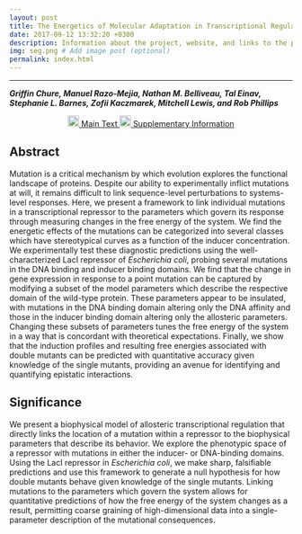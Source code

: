 ```yaml
---
layout: post
title: The Energetics of Molecular Adaptation in Transcriptional Regulation
date: 2017-09-12 13:32:20 +0300
description: Information about the project, website, and links to the paper and SI
img: seg.png # Add image post (optional)
permalink: index.html
---
```


---

<b><i>Griffin Chure, Manuel Razo-Mejia, Nathan M. Belliveau, Tal Einav, Stephanie L.
Barnes, Zofii Kaczmarek, Mitchell Lewis, and Rob Phillips</i></b>

<center>

<a href="{{site.baseur}}/assets/Chure2019a.pdf"><img
width="20px" src="{{site.baseurl}}/assets/pdf_icon.png"> Main Text </a>  <a href="{{site.baseur}}/assets/Chure2019a_SI.pdf"><img
width="20px" src="{{site.baseurl}}/assets/pdf_icon.png"> Supplementary Information </a> 

</center>

## Abstract
Mutation is a critical mechanism by which evolution explores the functional
landscape of proteins. Despite our ability to experimentally inflict
mutations at will, it remains difficult to link sequence-level perturbations
to systems-level responses.
Here, we present a framework to link individual mutations in a
transcriptional repressor to the parameters which govern its response through
measuring changes in the free energy of the system. We find the energetic
effects of the mutations can be categorized into several classes which have
stereotypical curves as a function of the inducer concentration. We
experimentally test these diagnostic predictions using the well-characterized
LacI repressor of *Escherichia coli*, probing several mutations in the
DNA binding and inducer binding domains. We find that the change in gene
expression in response to a point mutation can be captured by modifying a
subset of the model parameters which describe the respective domain of the
wild-type protein. These parameters appear to be insulated, with mutations in
the DNA binding domain altering only the DNA affinity and those in the
inducer binding domain altering only the allosteric parameters. Changing
these subsets of parameters tunes the free energy of the system in a way that
is concordant with theoretical expectations. Finally, we show that the
induction profiles and resulting free energies associated with double mutants
can be predicted with quantitative accuracy given knowledge of the single
mutants, providing an avenue for identifying and quantifying epistatic
interactions.


## Significance 
We present a biophysical model of allosteric transcriptional regulation that
directly links the location of a mutation within a repressor to the
biophysical parameters that describe its behavior. We explore the phenotypic
space of a repressor with mutations in either the inducer- or DNA-binding
domains. Using the LacI repressor in *Escherichia coli*, we make sharp, falsifiable
predictions and use this framework to generate a null hypothesis for how
double mutants behave given knowledge of the single mutants. Linking
mutations to the parameters which govern the system allows for quantitative
predictions of how the free energy of the system changes as a result,
permitting coarse graining of high-dimensional data into a single-parameter
description of the mutational consequences.
